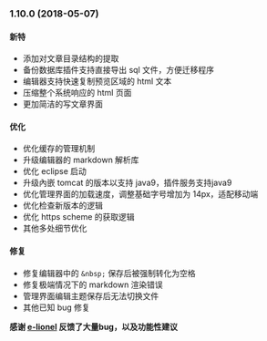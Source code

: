 ### 1.10.0 (2018-05-07)

#### 新特
* 添加对文章目录结构的提取
* 备份数据库插件支持直接导出 sql 文件，方便迁移程序
* 编辑器支持快速复制预览区域的 html 文本
* 压缩整个系统响应的 html 页面
* 更加简洁的写文章界面

#### 优化
* 优化缓存的管理机制
* 升级编辑器的 markdown 解析库
* 优化 eclipse 启动
* 升级內嵌 tomcat 的版本以支持 java9，插件服务支持java9
* 优化管理界面的加载速度，调整基础字号增加为 14px，适配移动端
* 优化检查新版本的逻辑
* 优化 https scheme 的获取逻辑
* 其他多处细节优化

#### 修复
* 修复编辑器中的 `&nbsp;` 保存后被强制转化为空格
* 修复极端情况下的 markdown 渲染错误
* 管理界面编辑主题保存后无法切换文件
* 其他已知 bug 修复

**感谢 [e-lionel](https://github.com/e-lionel) 反馈了大量bug，以及功能性建议**